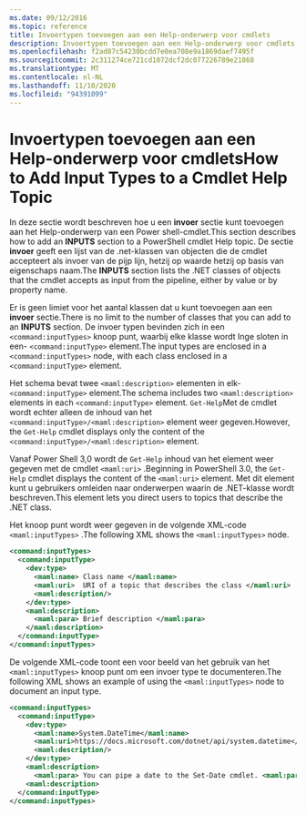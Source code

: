 ```yaml
---
ms.date: 09/12/2016
ms.topic: reference
title: Invoertypen toevoegen aan een Help-onderwerp voor cmdlets
description: Invoertypen toevoegen aan een Help-onderwerp voor cmdlets
ms.openlocfilehash: f2ad87c54230bcdd7e0ea708e9a1869daef7495f
ms.sourcegitcommit: 2c311274ce721cd1072dcf2dc077226789e21868
ms.translationtype: MT
ms.contentlocale: nl-NL
ms.lasthandoff: 11/10/2020
ms.locfileid: "94391099"
---
```

# <a name="how-to-add-input-types-to-a-cmdlet-help-topic"></a><span data-ttu-id="76d71-103">Invoertypen toevoegen aan een Help-onderwerp voor cmdlets</span><span class="sxs-lookup"><span data-stu-id="76d71-103">How to Add Input Types to a Cmdlet Help Topic</span></span>

<span data-ttu-id="76d71-104">In deze sectie wordt beschreven hoe u een **invoer** sectie kunt toevoegen aan het Help-onderwerp van een Power shell-cmdlet.</span><span class="sxs-lookup"><span data-stu-id="76d71-104">This section describes how to add an **INPUTS** section to a PowerShell cmdlet Help topic.</span></span> <span data-ttu-id="76d71-105">De sectie **invoer** geeft een lijst van de .net-klassen van objecten die de cmdlet accepteert als invoer van de pijp lijn, hetzij op waarde hetzij op basis van eigenschaps naam.</span><span class="sxs-lookup"><span data-stu-id="76d71-105">The **INPUTS** section lists the .NET classes of objects that the cmdlet accepts as input from the pipeline, either by value or by property name.</span></span>

<span data-ttu-id="76d71-106">Er is geen limiet voor het aantal klassen dat u kunt toevoegen aan een **invoer** sectie.</span><span class="sxs-lookup"><span data-stu-id="76d71-106">There is no limit to the number of classes that you can add to an **INPUTS** section.</span></span> <span data-ttu-id="76d71-107">De invoer typen bevinden zich in een `<command:inputTypes>` knoop punt, waarbij elke klasse wordt Inge sloten in een- `<command:inputType>` element.</span><span class="sxs-lookup"><span data-stu-id="76d71-107">The input types are enclosed in a `<command:inputTypes>` node, with each class enclosed in a `<command:inputType>` element.</span></span>

<span data-ttu-id="76d71-108">Het schema bevat twee `<maml:description>` elementen in elk- `<command:inputType>` element.</span><span class="sxs-lookup"><span data-stu-id="76d71-108">The schema includes two `<maml:description>` elements in each `<command:inputType>` element.</span></span>
<span data-ttu-id="76d71-109">`Get-Help`Met de cmdlet wordt echter alleen de inhoud van het `<command:inputType>/<maml:description>` element weer gegeven.</span><span class="sxs-lookup"><span data-stu-id="76d71-109">However, the `Get-Help` cmdlet displays only the content of the `<command:inputType>/<maml:description>` element.</span></span>

<span data-ttu-id="76d71-110">Vanaf Power Shell 3,0 wordt de `Get-Help` inhoud van het element weer gegeven met de cmdlet `<maml:uri>` .</span><span class="sxs-lookup"><span data-stu-id="76d71-110">Beginning in PowerShell 3.0, the `Get-Help` cmdlet displays the content of the `<maml:uri>` element.</span></span>
<span data-ttu-id="76d71-111">Met dit element kunt u gebruikers omleiden naar onderwerpen waarin de .NET-klasse wordt beschreven.</span><span class="sxs-lookup"><span data-stu-id="76d71-111">This element lets you direct users to topics that describe the .NET class.</span></span>

<span data-ttu-id="76d71-112">Het knoop punt wordt weer gegeven in de volgende XML-code `<maml:inputTypes>` .</span><span class="sxs-lookup"><span data-stu-id="76d71-112">The following XML shows the `<maml:inputTypes>` node.</span></span>

```xml
<command:inputTypes>
  <command:inputType>
    <dev:type>
      <maml:name> Class name </maml:name>
      <maml:uri>  URI of a topic that describes the class </maml:uri>
      <maml:description/>
    </dev:type>
    <maml:description>
      <maml:para> Brief description </maml:para>
    </maml:description>
  </command:inputType>
</command:inputTypes>
```

<span data-ttu-id="76d71-113">De volgende XML-code toont een voor beeld van het gebruik van het `<maml:inputTypes>` knoop punt om een invoer type te documenteren.</span><span class="sxs-lookup"><span data-stu-id="76d71-113">The following XML shows an example of using the `<maml:inputTypes>` node to document an input type.</span></span>

```xml
<command:inputTypes>
  <command:inputType>
    <dev:type>
      <maml:name>System.DateTime</maml:name>
      <maml:uri>https://docs.microsoft.com/dotnet/api/system.datetime</maml:uri>
      <maml:description/>
    </dev:type>
    <maml:description>
      <maml:para> You can pipe a date to the Set-Date cmdlet. <maml:para>
    <maml:description>
  </command:inputType>
</command:inputTypes>
```
